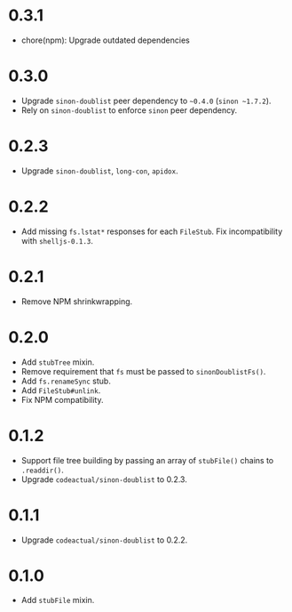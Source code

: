 # 0.3.1

* chore(npm): Upgrade outdated dependencies

# 0.3.0

* Upgrade `sinon-doublist` peer dependency to `~0.4.0` (`sinon ~1.7.2`).
* Rely on `sinon-doublist` to enforce `sinon` peer dependency.

# 0.2.3

* Upgrade `sinon-doublist`, `long-con`, `apidox`.

# 0.2.2

* Add missing `fs.lstat*` responses for each `FileStub`. Fix incompatibility with `shelljs-0.1.3`.

# 0.2.1

* Remove NPM shrinkwrapping.

# 0.2.0

* Add `stubTree` mixin.
* Remove requirement that `fs` must be passed to `sinonDoublistFs()`.
* Add `fs.renameSync` stub.
* Add `FileStub#unlink`.
* Fix NPM compatibility.

# 0.1.2

* Support file tree building by passing an array of `stubFile()` chains to `.readdir()`.
* Upgrade `codeactual/sinon-doublist` to 0.2.3.

# 0.1.1

* Upgrade `codeactual/sinon-doublist` to 0.2.2.

# 0.1.0

* Add `stubFile` mixin.
